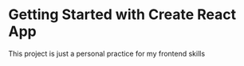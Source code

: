 # Getting Started with Create React App

This project is just a personal practice for my frontend skills